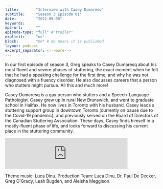 ```yaml
---
title:        "Interview with Casey Dumaresq"
subtitle:     "Season 3 Episode 01"
date:         "2022-05-08"
keywords:
mp3-url:      ""
episode-type: "full" #"trailer"
explicit:     "no"
block:        "no" # no means it is published
layout: podcast
excerpt_separator: <!--more-->
---
```

In our first episode of season 3, Greg speaks to Casey Dumaresq about his most fluent and severe phases of stuttering, the exact moment when he felt that he had a speaking challenge for the first time, and why he was not diagnosed with a fluency disorder. He also discusses careers that a person who stutters might pursue. All this and much more!

Casey Dumaresq is a gay person who stutters and a Speech-Language Pathologist. Casey grew up in rural New Brunswick, and went to graduate school in Halifax. He now lives in Toronto with his husband. Casey leads a stuttering support group in downtown Toronto (currently on pause due to the Covid-19 pandemic), and previously served on the Board of Directors of the Canadian Stuttering Association. These days, Casey finds himself in a mostly-fluent phase of life, and looks forward to discussing his current place in the stuttering community.

<iframe src="https://anchor.fm/somestutterluh/embed/episodes/Casey-Dumaresq--PWS--SLP-e1i1fi5" height="102px" width="400px" frameborder="0" scrolling="no"></iframe>

Theme music: Luca Dinu. Production Team: Luca Dinu, Dr. Paul De Decker, Greg O'Grady, Leah Bugden, and Aleisha Meggison.
